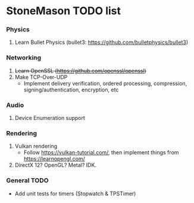 
[comment]: # (This is a markdown document, but can still be read in plaintext.
              If you're seeing this, then you're reading the plaintext version.)

# StoneMason TODO list

### Physics
1. Learn Bullet Physics (bullet3: https://github.com/bulletphysics/bullet3) 

### Networking
1. ~~Learn OpenSSL (https://github.com/openssl/openssl)~~
2. Make TCP-Over-UDP
    - Implement delivery verification, ordered processing, compression, signing/authentication, encryption, etc
 
### Audio
1. Device Enumeration support

### Rendering
1. Vulkan rendering 
    - Follow https://vulkan-tutorial.com/, then implement things from https://learnopengl.com/
2. DirectX 12? OpenGL? Metal? IDK.

### General TODO
- Add unit tests for timers (Stopwatch & TPSTimer)
